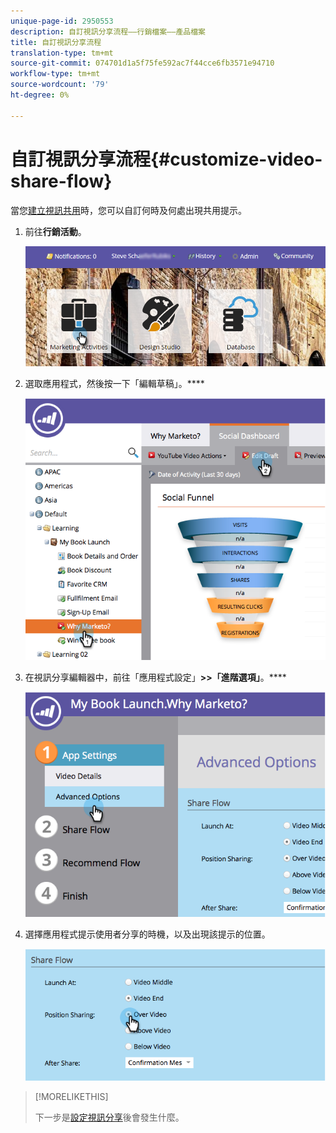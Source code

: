 ```yaml
---
unique-page-id: 2950553
description: 自訂視訊分享流程——行銷檔案——產品檔案
title: 自訂視訊分享流程
translation-type: tm+mt
source-git-commit: 074701d1a5f75fe592ac7f44cce6fb3571e94710
workflow-type: tm+mt
source-wordcount: '79'
ht-degree: 0%

---
```



# 自訂視訊分享流程{#customize-video-share-flow}

當您[建立視訊共用](/help/marketo/product-docs/demand-generation/landing-pages/free-form-landing-pages/add-a-video-to-a-free-form-landing-page.md)時，您可以自訂何時及何處出現共用提示。

1. 前往&#x200B;**行銷活動**。

   ![](assets/login-marketing-activities-2.png)

1. 選取應用程式，然後按一下「編輯草稿」。****

   ![](assets/image2014-9-22-16-3a40-3a41.png)

1. 在視訊分享編輯器中，前往「應用程式設定」**>>「進階選項」**。****

   ![](assets/image2014-9-22-16-3a41-3a3.png)

1. 選擇應用程式提示使用者分享的時機，以及出現該提示的位置。

   ![](assets/image2014-9-22-16-3a41-3a20.png)

>[!MORELIKETHIS]
>
>下一步是[設定視訊分享](/help/marketo/product-docs/demand-generation/social/configuring-social-actions/configure-after-share-prompts.md)後會發生什麼。
